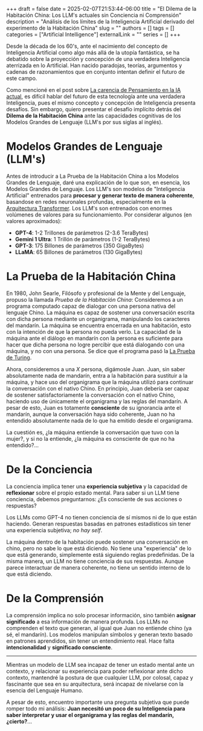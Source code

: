 +++ 
draft = false
date = 2025-02-07T21:53:44-06:00
title = "El Dilema de la Habitación China: Los LLM's actuales sin Conciencia ni Comprensión"
description = "Análisis de los límites de la Inteligencia Artificial derivado del experimento de la Habitación China"
slug = ""
authors = []
tags = []
categories = ["Artificial Intelligence"]
externalLink = ""
series = []
+++

Desde la década de los 60's, ante el nacimiento del concepto de Inteligencia Artificial como algo más allá de la utopía fantástica, se ha debatido sobre la proyección y concepción de una verdadera Inteligencia aterrizada en lo Artificial. Han nacido paradojas, teorías, argumentos y cadenas de razonamientos que en conjunto intentan definir el futuro de este campo. 

Como mencioné en el post sobre [La carencia de Pensamiento en la IA actual](../../posts/thinking-simulation), es difícil hablar del futuro de esta tecnología ante una verdadera Inteligencia, pues el mismo concepto y concepción de Inteligencia presenta desafíos. Sin embargo, quiero presentar el desafío implícito detrás del **Dilema de la Habitación China** ante las capacidades cognitivas de los Modelos Grandes de Lenguaje (LLM's por sus siglas al inglés).

# Modelos Grandes de Lenguaje (LLM's)
Antes de introducir a La Prueba de la Habitación China a los Modelos Grandes de Lenguaje, daré una explicación de lo que son, en esencia, los Modelos Grandes de Lenguaje.
Los LLM's son modelos de "Inteligencia Artificial" entrenados para **procesar y generar texto de manera coherente**, basandose en redes neuronales profundas, especialmente en la [Arquitectura Transformer](../../posts/transformer-architecture). Los LLM's son entrenados con enormes volúmenes de valores para su funcionamiento. Por considerar algunos (en valores aproximados):
- **GPT-4**: 1-2 Trillones de parámetros (2-3.6 TeraBytes)
- **Gemini 1 Ultra**: 1 Trillón de parámetros (1-2 TeraBytes)
- **GPT-3**: 175 Billones de parámetros (350 GigaBytes)
- **LLaMA**: 65 Billones de parámetros (130 GigaBytes)

# La Prueba de la Habitación China
En 1980, John Searle, Filósofo y profesional de la Mente y del Lenguaje, propuso la llamada _Prueba de la Habitación China_: Consideremos a un programa computado capaz de dialogar con una persona nativa del lenguaje Chino. La máquina es capaz de sostener una conversación escrita con dicha persona mediante un organigrama, manipulando los caracteres del mandarín. La máquina se encuentra encerrada en una habitación, esto con la intención de que la persona no pueda verlo. La capacidad de la máquina ante el diálogo en mandarín con la persona es suficiente para hacer que dicha persona no logre percibir que está dialogando con una máquina, y no con una persona. Se dice que el programa pasó la [La Prueba de Turing](../../posts/turing-test).

Ahora, consideremos a una _X_ persona, digámosle Juan. Juan, sin saber absolutamente nada de mandarín, entra a la habitación para sustituir a la máquina, y hace uso del organigrama que la máquina utilizó para continuar la conversación con el nativo Chino. En principio, Juan debería ser capaz de sostener satisfactoriamente la conversación con el nativo Chino, haciendo uso de únicamente el organigrama y las reglas del mandarín. A pesar de esto, Juan es totamente **consciente** de su ignorancia ante el mandarín, aunque la conversación haya sido coherente, Juan no ha entendido absolutamente nada de lo que ha emitido desde el organigrama. 

La cuestión es, ¿la máquina entiende la conversación que tuvo con la mujer?, y si no la entiende, ¿la máquina es consciente de que no ha entendido?...

# De la Conciencia
La conciencia implica tener una **experiencia subjetiva** y la capacidad de **reflexionar** sobre el propio estado mental. Para saber si un LLM tiene conciencia, debemos preguntarnos: ¿Es consciente de sus acciones o respuestas?

Los LLMs como GPT-4 no tienen conciencia de sí mismos ni de lo que están haciendo. Generan respuestas basadas en patrones estadísticos sin tener una experiencia subjetiva; _no hay self_.

La máquina dentro de la habitación puede sostener una conversación en chino, pero no sabe lo que está diciendo. No tiene una "experiencia" de lo que está generando, simplemente está siguiendo reglas predefinidas. De la misma manera, un LLM no tiene conciencia de sus respuestas. Aunque parece interactuar de manera coherente, no tiene un sentido interno de lo que está diciendo.

# De la Comprensión
La comprensión implica no solo procesar información, sino también **asignar significado** a esa información de manera profunda.
Los LLMs no comprenden el texto que generan, al igual que Juan no entiende chino (ya sé, el mandarín). Los modelos manipulan símbolos y generan texto basado en patrones aprendidos, sin tener un entendimiento real. Hace falta **intencionalidad** y **significado consciente**. 

-------

Mientras un modelo de LLM sea incapaz de tener un estado mental ante un contexto, y relacionar su experiencia para poder reflexionar ante dicho contexto, mantendré la postura de que cualquier LLM, por colosal, capaz y fascinante que sea en su arquitectura, será incapaz de nivelarse con la esencia del Lenguaje Humano. 

A pesar de esto, encuentro importante una pregunta subjetiva que puede romper todo mi análisis: **Juan necesitó un poco de su Inteligencia para saber interpretar y usar el organigrama y las reglas del mandarín, ¿cierto?**...
